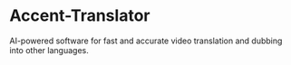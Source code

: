 # Accent-Translator
AI-powered software for fast and accurate video translation and dubbing into other languages.
